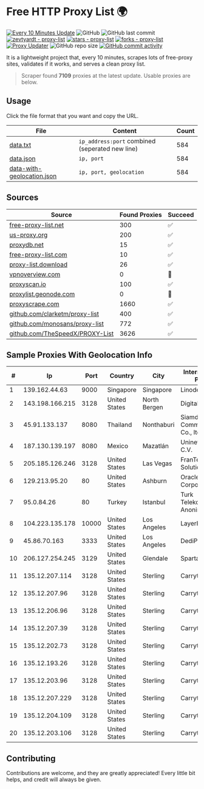 
# Free HTTP Proxy List 🌍

[![Every 10 Minutes Update](https://github.com/mertguvencli/http-proxy-list/actions/workflows/main.yml/badge.svg?branch=main)](https://github.com/mertguvencli/http-proxy-list/actions/workflows/main.yml)
![GitHub](https://img.shields.io/github/license/mertguvencli/http-proxy-list)
![GitHub last commit](https://img.shields.io/github/last-commit/mertguvencli/http-proxy-list)
[![zevtyardt - proxy-list](https://img.shields.io/static/v1?label=zevtyardt&message=proxy-list&color=blue&logo=github)](https://github.com/zevtyardt/proxy-list "Go to GitHub repo")
[![stars - proxy-list](https://img.shields.io/github/stars/zevtyardt/proxy-list?style=social)](https://github.com/zevtyardt/proxy-list)
[![forks - proxy-list](https://img.shields.io/github/forks/zevtyardt/proxy-list?style=social)](https://github.com/zevtyardt/proxy-list)
[![Proxy Updater](https://github.com/zevtyardt/proxy-list/workflows/Proxy%20Updater/badge.svg)](https://github.com/zevtyardt/proxy-list/actions?query=workflow:"Proxy+Updater")
![GitHub repo size](https://img.shields.io/github/repo-size/zevtyardt/proxy-list)
[![GitHub commit activity](https://img.shields.io/github/commit-activity/m/zevtyardt/proxy-list?logo=commits)](https://github.com/zevtyardt/proxy-list/commits/main)

It is a lightweight project that, every 10 minutes, scrapes lots of free-proxy sites, validates if it works, and serves a clean proxy list.

> Scraper found **7109** proxies at the latest update. Usable proxies are below.

## Usage

Click the file format that you want and copy the URL.

|File|Content|Count|
|----|-------|-----|
|[data.txt](https://raw.githubusercontent.com/mertguvencli/http-proxy-list/main/proxy-list/data.txt)|`ip_address:port` combined (seperated new line)|584|
|[data.json](https://raw.githubusercontent.com/mertguvencli/http-proxy-list/main/proxy-list/data.json)|`ip, port`|584|
|[data-with-geolocation.json](https://raw.githubusercontent.com/mertguvencli/http-proxy-list/main/proxy-list/data-with-geolocation.json)|`ip, port, geolocation`|584|

## Sources

|Source|Found Proxies|Succeed|
|------|-------------|-------|
|[free-proxy-list.net](https://free-proxy-list.net)|300|✅|
|[us-proxy.org](https://www.us-proxy.org)|200|✅|
|[proxydb.net](http://proxydb.net)|15|✅|
|[free-proxy-list.com](https://free-proxy-list.com/?page=&port=&type%5B%5D=http&type%5B%5D=https&up_time=0&search=Search)|10|✅|
|[proxy-list.download](https://www.proxy-list.download/HTTP)|26|✅|
|[vpnoverview.com](https://vpnoverview.com/privacy/anonymous-browsing/free-proxy-servers)|0|🚫|
|[proxyscan.io](https://www.proxyscan.io)|100|✅|
|[proxylist.geonode.com](https://proxylist.geonode.com/api/proxy-list?limit=300&page=1&sort_by=lastChecked&sort_type=desc&protocols=http,https)|0|🚫|
|[proxyscrape.com](https://api.proxyscrape.com/v2/?request=displayproxies&protocol=http&timeout=10000&country=all&ssl=all&anonymity=all)|1660|✅|
|[github.com/clarketm/proxy-list](https://raw.githubusercontent.com/clarketm/proxy-list/master/proxy-list-raw.txt)|400|✅|
|[github.com/monosans/proxy-list](https://raw.githubusercontent.com/monosans/proxy-list/main/proxies/http.txt)|772|✅|
|[github.com/TheSpeedX/PROXY-List](https://raw.githubusercontent.com/TheSpeedX/PROXY-List/master/http.txt)|3626|✅|


## Sample Proxies With Geolocation Info

|#|Ip|Port|Country|City|Internet Service Provider|
|-|--|----|-------|----|-------------------------|
|1|139.162.44.63|9000|Singapore|Singapore|Linode, LLC|
|2|143.198.166.215|3128|United States|North Bergen|DigitalOcean, LLC|
|3|45.91.133.137|8080|Thailand|Nonthaburi|Siamdata Communication Co., ltd.|
|4|187.130.139.197|8080|Mexico|Mazatlán|Uninet S.A. de C.V.|
|5|205.185.126.246|3128|United States|Las Vegas|FranTech Solutions|
|6|129.213.95.20|80|United States|Ashburn|Oracle Corporation|
|7|95.0.84.26|80|Turkey|Istanbul|Turk Telekomunikasyon Anonim Sirketi|
|8|104.223.135.178|10000|United States|Los Angeles|LayerHost|
|9|45.86.70.163|3333|United States|Los Angeles|DediPath|
|10|206.127.254.245|3129|United States|Glendale|Spartan Host Ltd|
|11|135.12.207.114|3128|United States|Sterling|Carrytel|
|12|135.12.207.96|3128|United States|Sterling|Carrytel|
|13|135.12.206.96|3128|United States|Sterling|Carrytel|
|14|135.12.207.39|3128|United States|Sterling|Carrytel|
|15|135.12.202.73|3128|United States|Sterling|Carrytel|
|16|135.12.193.26|3128|United States|Sterling|Carrytel|
|17|135.12.203.96|3128|United States|Sterling|Carrytel|
|18|135.12.207.229|3128|United States|Sterling|Carrytel|
|19|135.12.204.109|3128|United States|Sterling|Carrytel|
|20|135.12.203.106|3128|United States|Sterling|Carrytel|



## Contributing

Contributions are welcome, and they are greatly appreciated! Every
little bit helps, and credit will always be given.

